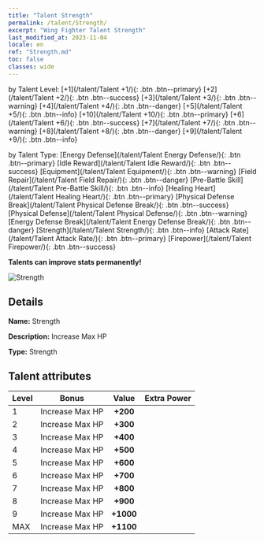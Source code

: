 ```yaml
---
title: "Talent Strength"
permalink: /talent/Strength/
excerpt: "Wing Fighter Talent Strength"
last_modified_at: 2023-11-04
locale: en
ref: "Strength.md"
toc: false
classes: wide
---
```




  by Talent Level:  [+1](/talent/Talent +1/){: .btn .btn--primary}   [+2](/talent/Talent +2/){: .btn .btn--success}   [+3](/talent/Talent +3/){: .btn .btn--warning}   [+4](/talent/Talent +4/){: .btn .btn--danger}   [+5](/talent/Talent +5/){: .btn .btn--info}   [+10](/talent/Talent +10/){: .btn .btn--primary}   [+6](/talent/Talent +6/){: .btn .btn--success}   [+7](/talent/Talent +7/){: .btn .btn--warning}   [+8](/talent/Talent +8/){: .btn .btn--danger}   [+9](/talent/Talent +9/){: .btn .btn--info} 

  by Talent Type:  [Energy Defense](/talent/Talent Energy Defense/){: .btn .btn--primary}   [Idle Reward](/talent/Talent Idle Reward/){: .btn .btn--success}   [Equipment](/talent/Talent Equipment/){: .btn .btn--warning}   [Field Repair](/talent/Talent Field Repair/){: .btn .btn--danger}   [Pre-Battle Skill](/talent/Talent Pre-Battle Skill/){: .btn .btn--info}   [Healing Heart](/talent/Talent Healing Heart/){: .btn .btn--primary}   [Physical Defense Break](/talent/Talent Physical Defense Break/){: .btn .btn--success}   [Physical Defense](/talent/Talent Physical Defense/){: .btn .btn--warning}   [Energy Defense Break](/talent/Talent Energy Defense Break/){: .btn .btn--danger}   [Strength](/talent/Talent Strength/){: .btn .btn--info}   [Attack Rate](/talent/Talent Attack Rate/){: .btn .btn--primary}   [Firepower](/talent/Talent Firepower/){: .btn .btn--success} 

  **Talents can improve stats permanently!**

 ![Strength](/images/talent/Talent_1.png)

## Details

 **Name:** Strength 

 **Description:** Increase Max HP 

 **Type:** Strength 

## Talent attributes

  |  Level |     Bonus     |   Value   | Extra Power |
  |:-------|:-------------:|:---------:|:---------|
  | 1  | Increase Max HP  | **+200**  |  |
  | 2  | Increase Max HP  | **+300**  |  |
  | 3  | Increase Max HP  | **+400**  |  |
  | 4  | Increase Max HP  | **+500**  |  |
  | 5  | Increase Max HP  | **+600**  |  |
  | 6  | Increase Max HP  | **+700**  |  |
  | 7  | Increase Max HP  | **+800**  |  |
  | 8  | Increase Max HP  | **+900**  |  |
  | 9  | Increase Max HP  | **+1000**  |  |
  | MAX  | Increase Max HP  | **+1100**  |  |

